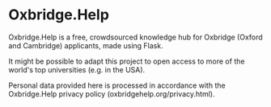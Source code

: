 # Oxbridge.Help
Oxbridge.Help is a free, crowdsourced knowledge hub for Oxbridge (Oxford and Cambridge) applicants, made using Flask.

It might be possible to adapt this project to open access to more of the world's top universities (e.g. in the USA).

Personal data provided here is processed in accordance with the Oxbridge.Help privacy policy (oxbridgehelp.org/privacy.html).

